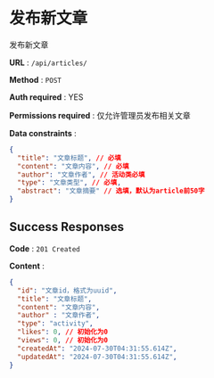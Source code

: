 # 发布新文章

发布新文章

**URL** : `/api/articles/`

**Method** : `POST`

**Auth required** : YES

**Permissions required** : 仅允许管理员发布相关文章

**Data constraints** : 
```json
{
  "title": "文章标题", // 必填
  "content": "文章内容", // 必填
  "author": "文章作者", // 活动类必填
  "type": "文章类型", // 必填,
  "abstract": "文章摘要" // 选填，默认为article前50字
}
```

## Success Responses

**Code** : `201 Created`

**Content** : 

```json
{
  "id": "文章id，格式为uuid",
  "title": "文章标题",
  "content": "文章内容",
  "author" : "文章作者", 
  "type": "activity", 
  "likes": 0, // 初始化为0
  "views": 0, // 初始化为0
  "createdAt": "2024-07-30T04:31:55.614Z", 
  "updatedAt": "2024-07-30T04:31:55.614Z", 
}
```